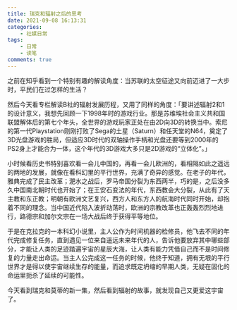 ```yaml
---
title: 瑞克和辐射之后的思考
date: 2021-09-08 16:13:31
categories: 
    - 社媒日常
tags: 
    - 日常
    - 读笔
comments: true
---
```


之前在知乎看到一个特别有趣的解读角度：当苏联的太空征途又向前迈进了一大步时，平民们在过怎样的生活？

然后今天看专栏解读B社的辐射发展历程，又用了同样的角度：「要讲述辐射2和1的设计意义，我想先回顾一下1998年时的游戏行业。那是苏维埃社会主义共和国联盟解体后的第七个年头，全世界的游戏玩家正处在由2D向3D的转换当中。索尼的第一代Playstation刚刚打败了Sega的土星（Saturn）和任天堂的N64，奠定了3D光盘游戏的胜局，但适应3D时代的双轴操作手柄和光盘还要等到2000年的PS2身上才能合为一体，这个年代的3D游戏大多只是2D游戏的“立体化”。」

小时候看历史书特别喜欢看一会儿中国的，再看一会儿欧洲的，看相隔如此之遥远的两地的发展，就像在看科幻里的平行世界，充满了奇异的感觉。在老子的年代，雅典完成了民主改革；淝水之战后，罗马帝国分裂为东西两半，巧的是，之后没多久中国南北朝时代也开始了；在王安石变法的年代，东西教会大分裂，从此有了天主教和东正教；明朝有欧洲文艺复兴，西方人和东方人的航海时代同时开始，却抱着不同的理念。当中国近代陷入波折动荡时，欧洲的宗教改革也正轰轰烈烈地进行，路德宗和加尔文宗在一场大战后终于获得平等地位。

于是在克拉克的一本科幻小说里，主人公作为时间机器的检修员，他飞去不同的年代完成修复任务，直到遇见一位来自遥远未来年代的人，告诉他要放弃其中哪些部分，才能让人类的足迹踏遍宇宙的星辰大海，让人类有能力凭借自己而不是时间修复的力量走出命运。当主人公完成这一任务的时候，他终于知道，拥有无垠的平行世界才是得以使宇宙继续生存的能量，而追求既定坍缩的早期人类，无疑在固化的命运里扼杀了延续的可能性。

今天看到瑞克和莫蒂的新一集，然后看到辐射的故事，就发现自己又更爱这宇宙了。
